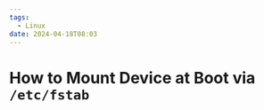 ```yaml
---
tags:
  - Linux
date: 2024-04-18T08:03
---
```

<!-- 2024-04-18-0803 (April 18, 2024 08:03:25 AM) -->

# How to Mount Device at Boot via `/etc/fstab`

